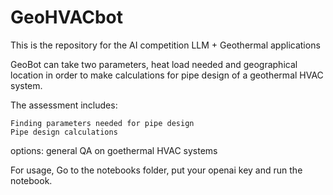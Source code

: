 # GeoHVACbot
This is the repository for the AI competition LLM + Geothermal applications

GeoBot can take two parameters, heat load needed and geographical location in order to make calculations for pipe design of a geothermal HVAC system.

The assessment includes:
    
    Finding parameters needed for pipe design
    Pipe design calculations
    


options:
    general QA on goethermal HVAC systems

For usage, 
Go to the notebooks folder, put your openai key and run the notebook.


